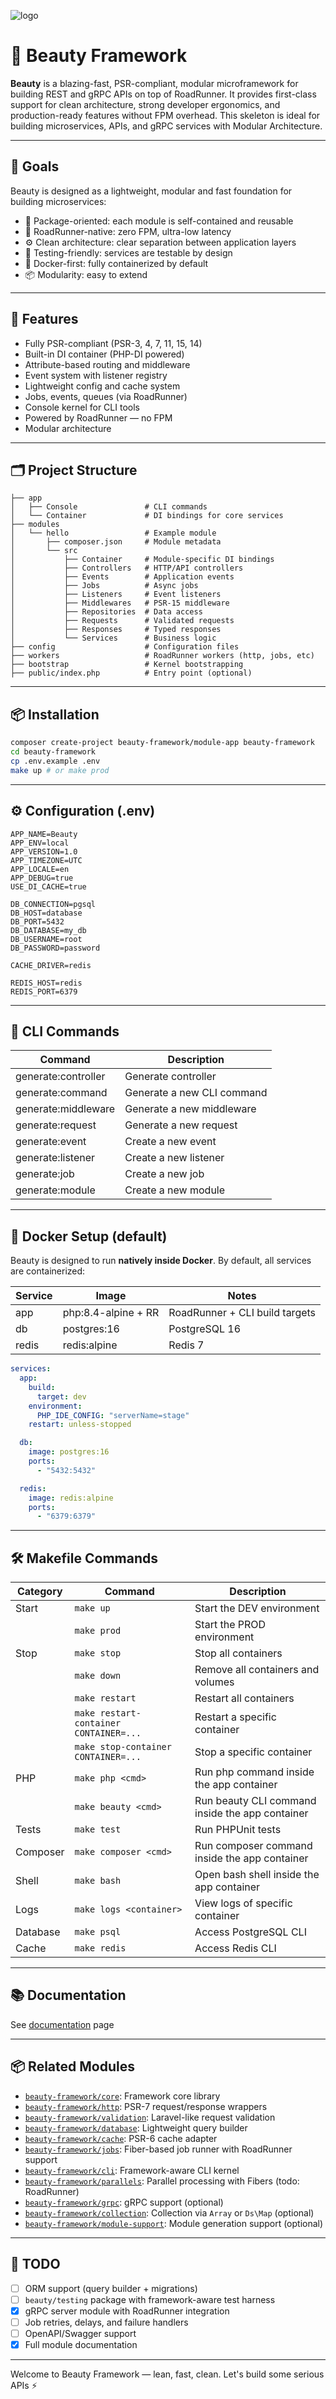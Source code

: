 ![logo](https://github.com/user-attachments/assets/56a1d64d-8470-481a-b58e-33585270279c)
# 🧱 Beauty Framework

**Beauty** is a blazing-fast, PSR-compliant, modular microframework for building REST and gRPC APIs on top of RoadRunner. It provides first-class support for clean architecture, strong developer ergonomics, and production-ready features without FPM overhead. This skeleton is ideal for building microservices, APIs, and gRPC services with Modular Architecture.

---

## 🎯 Goals

Beauty is designed as a lightweight, modular and fast foundation for building microservices:

* 🧩 Package-oriented: each module is self-contained and reusable
* 🚀 RoadRunner-native: zero FPM, ultra-low latency
* ⚙️ Clean architecture: clear separation between application layers
* 🧪 Testing-friendly: services are testable by design
* 🐳 Docker-first: fully containerized by default
* 📦 Modularity: easy to extend

---

## 🚀 Features

* Fully PSR-compliant (PSR-3, 4, 7, 11, 15, 14)
* Built-in DI container (PHP-DI powered)
* Attribute-based routing and middleware
* Event system with listener registry
* Lightweight config and cache system
* Jobs, events, queues (via RoadRunner)
* Console kernel for CLI tools
* Powered by RoadRunner — no FPM
* Modular architecture

---

## 🗂 Project Structure

```shell
├── app
│   ├── Console               # CLI commands
│   └── Container             # DI bindings for core services      
├── modules
│   └── hello                 # Example module
│       ├── composer.json     # Module metadata
│       └── src
│           ├── Container     # Module-specific DI bindings
│           ├── Controllers   # HTTP/API controllers
│           ├── Events        # Application events
│           ├── Jobs          # Async jobs
│           ├── Listeners     # Event listeners
│           ├── Middlewares   # PSR-15 middleware
│           ├── Repositories  # Data access
│           ├── Requests      # Validated requests
│           ├── Responses     # Typed responses
│           └── Services      # Business logic
├── config                    # Configuration files
├── workers                   # RoadRunner workers (http, jobs, etc)
├── bootstrap                 # Kernel bootstrapping
├── public/index.php          # Entry point (optional)
```

---

## 📦 Installation

```bash
composer create-project beauty-framework/module-app beauty-framework
cd beauty-framework
cp .env.example .env
make up # or make prod
```

---

## ⚙️ Configuration (.env)

```
APP_NAME=Beauty
APP_ENV=local
APP_VERSION=1.0
APP_TIMEZONE=UTC
APP_LOCALE=en
APP_DEBUG=true
USE_DI_CACHE=true

DB_CONNECTION=pgsql
DB_HOST=database
DB_PORT=5432
DB_DATABASE=my_db
DB_USERNAME=root
DB_PASSWORD=password

CACHE_DRIVER=redis

REDIS_HOST=redis
REDIS_PORT=6379
```

---

## 🧠 CLI Commands

| Command              | Description                |
|----------------------|----------------------------|
| generate\:controller | Generate controller        |
| generate\:command    | Generate a new CLI command |
| generate\:middleware | Generate a new middleware  |
| generate\:request    | Generate a new request     |
| generate\:event      | Create a new event         |
| generate\:listener   | Create a new listener      |
| generate\:job        | Create a new job           |
| generate\:module     | Create a new module        |

---

## 🐳 Docker Setup (default)

Beauty is designed to run **natively inside Docker**. By default, all services are containerized:

| Service | Image               | Notes                          |
|---------|---------------------|--------------------------------|
| app     | php:8.4-alpine + RR | RoadRunner + CLI build targets |
| db      | postgres:16         | PostgreSQL 16                  |
| redis   | redis\:alpine       | Redis 7                        |

```yaml
services:
  app:
    build:
      target: dev
    environment:
      PHP_IDE_CONFIG: "serverName=stage"
    restart: unless-stopped

  db:
    image: postgres:16
    ports:
      - "5432:5432"

  redis:
    image: redis:alpine
    ports:
      - "6379:6379"
```

---

## 🛠 Makefile Commands

| Category | Command                                | Description                                     |
|----------|----------------------------------------|-------------------------------------------------|
| Start    | `make up`                              | Start the DEV environment                       |
|          | `make prod`                            | Start the PROD environment                      |
| Stop     | `make stop`                            | Stop all containers                             |
|          | `make down`                            | Remove all containers and volumes               |
|          | `make restart`                         | Restart all containers                          |
|          | `make restart-container CONTAINER=...` | Restart a specific container                    |
|          | `make stop-container CONTAINER=...`    | Stop a specific container                       |
| PHP      | `make php <cmd>`                       | Run php command inside the app container        |
|          | `make beauty <cmd>`                    | Run beauty CLI command inside the app container |
| Tests    | `make test`                            | Run PHPUnit tests                               |
| Composer | `make composer <cmd>`                  | Run composer command inside the app container   |
| Shell    | `make bash`                            | Open bash shell inside the app container        |
| Logs     | `make logs <container>`                | View logs of specific container                 |
| Database | `make psql`                            | Access PostgreSQL CLI                           |
| Cache    | `make redis`                           | Access Redis CLI                                |

---

## 📚 Documentation

See [documentation](https://beauty-framework.github.io/) page

---

## 📦 Related Modules

* [`beauty-framework/core`](https://github.com/beauty-framework/core): Framework core library
* [`beauty-framework/http`](https://github.com/beauty-framework/http): PSR-7 request/response wrappers
* [`beauty-framework/validation`](https://github.com/beauty-framework/validation): Laravel-like request validation
* [`beauty-framework/database`](https://github.com/beauty-framework/database): Lightweight query builder
* [`beauty-framework/cache`](https://github.com/beauty-framework/cache): PSR-6 cache adapter
* [`beauty-framework/jobs`](https://github.com/beauty-framework/jobs): Fiber-based job runner with RoadRunner support
* [`beauty-framework/cli`](https://github.com/beauty-framework/cli): Framework-aware CLI kernel
* [`beauty-framework/parallels`](https://github.com/beauty-framework/parallels): Parallel processing with Fibers (todo: RoadRunner)
* [`beauty-framework/grpc`](https://github.com/beauty-framework/grpc): gRPC support (optional)
* [`beauty-framework/collection`](https://github.com/beauty-framework/collection): Collection via `Array` or `Ds\Map` (optional)
* [`beauty-framework/module-support`](https://github.com/beauty-framework/module-support): Module generation support (optional)

---

## 📝 TODO

* [ ] ORM support (query builder + migrations)
* [ ] `beauty/testing` package with framework-aware test harness
* [x] gRPC server module with RoadRunner integration
* [ ] Job retries, delays, and failure handlers
* [ ] OpenAPI/Swagger support
* [x] Full module documentation

---

Welcome to Beauty Framework — lean, fast, clean. Let's build some serious APIs ⚡

